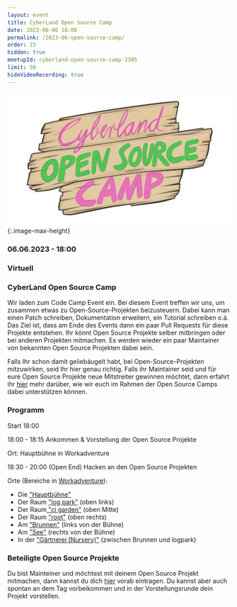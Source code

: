 ```yaml
---
layout: event
title: CyberLand Open Source Camp 
date: 2023-06-06 18:00
permalink: /2023-06-open-source-camp/
order: 15
hidden: true
meetupId: cyberland-open-source-camp-2305
limit: 50
hideVideoRecording: true
---
```


![Logo](/assets/logo/camp-logo.png){:.image-max-height}

### <i class="fas fa-lg fa-calendar"></i> 06.06.2023 - 18:00

### <i class="fas fa-lg fa-globe"></i> Virtuell

### <i class="fas fa-lg fa-tv"></i> CyberLand Open Source Camp

Wir laden zum Code Camp Event ein. Bei diesem Event treffen wir uns, um zusammen etwas zu Open-Source-Projekten beizusteuern. Dabei kann man einen Patch schreiben, Dokumentation erweitern, ein Tutorial schreiben o.ä.
Das Ziel ist, dass am Ende des Events dann ein paar Pull Requests für diese Projekte entstehen. Ihr könnt Open Source Projekte selber mitbringen oder bei 
anderen Projekten mitmachen. Es werden wieder ein paar Maintainer von bekannten Open Source Projekten dabei sein.

Falls Ihr schon damit geliebäugelt habt, bei Open-Source-Projekten mitzuwirken, seid Ihr hier genau richtig. Falls ihr Maintainer seid und für eure Open 
Source Projekte neue Mitstreiter gewinnen möchtet, dann erfahrt ihr [hier](/open-source-camp-issues/) mehr darüber, wie wir euch im Rahmen der Open Source 
Camps dabei unterstützen können.

### Programm


Start 18:00

18:00 - 18:15 Ankommen & Vorstellung der Open Source Projekte

Ort: Hauptbühne in Workadventure

18:30 - 20:00 (Open End) Hacken an den Open Source Projekten

Orte (Bereiche in [Workadventure](https://world.cyberland.ijug.eu/)):
* Die ["Hauptbühne"](https://chat.frech.info/cyberlandstage)
* Der Raum ["log park"](https://chat.frech.info/cyberlandlogpark) (oben links)
* Der Raum[ "ci garden"](https://chat.frech.info/cyberlandcigarden) (oben Mitte)
* Der Raum ["root"](https://chat.frech.info/cyberlandroot) (oben rechts)
* Am ["Brunnen"](https://chat.frech.info/cyberlandbrunnen) (links von der Bühne)
* Am ["See"](https://chat.frech.info/cyberlandsee) (rechts von der Bühne)
* In der ["Gärtnerei (Nursery)"](https://chat.frech.info/cyberlandnursery) (zwischen Brunnen und logpark)


### Beteiligte Open Source Projekte

Du bist Mainteiner und möchtest mit deinem Open Source Projekt mitmachen, dann kannst du dich [hier](https://cloud.ijug.eu/index.php/s/Y7mwKA4WirXggtc) vorab eintragen.
Du kannst aber auch spontan an dem Tag vorbeikommen und in der Vorstellungsrunde dein Projekt vorstellen.



